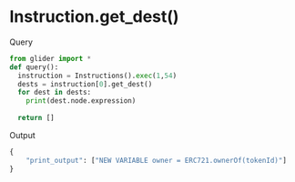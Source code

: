 # Instruction.get\_dest()

Query

```python
from glider import *
def query():
  instruction = Instructions().exec(1,54)
  dests = instruction[0].get_dest()
  for dest in dests:
    print(dest.node.expression)
      
  return []
```

Output

```python
{
    "print_output": ["NEW VARIABLE owner = ERC721.ownerOf(tokenId)"]
}
```
